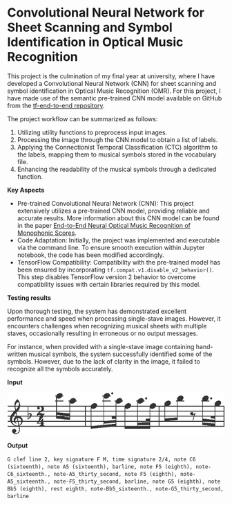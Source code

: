 # Convolutional Neural Network for Sheet Scanning and Symbol Identification in Optical Music Recognition

This project is the culmination of my final year at university, where I have developed a Convolutional Neural Network (CNN) for sheet scanning and symbol identification in Optical Music Recognition (OMR). For this project, I have made use of the semantic pre-trained CNN model available on GitHub from the [tf-end-to-end repository](https://github.com/OMR-Research/tf-end-to-end).
  
The project workflow can be summarized as follows:

1. Utilizing utility functions to preprocess input images.
2. Processing the image through the CNN model to obtain a list of labels.
3. Applying the Connectionist Temporal Classification (CTC) algorithm to the labels, mapping them to musical symbols stored in the vocabulary file.
4. Enhancing the readability of the musical symbols through a dedicated function.
  
  
  **Key Aspects**
  
  * Pre-trained Convolutional Neural Network (CNN): This project extensively utilizes a pre-trained CNN model, providing reliable and accurate results. More information about this CNN model can be found in the paper [End-to-End Neural Optical Music Recognition of Monophonic Scores](https://www.mdpi.com/2076-3417/8/4/606).
  * Code Adaptation: Initially, the project was implemented and executable via the command line. To ensure smooth execution within Jupyter notebook, the code has been modified accordingly.
  * TensorFlow Compatibility: Compatibility with the pre-trained model has been ensured by incorporating ```tf.compat.v1.disable_v2_behavior()```. This step disables TensorFlow version 2 behavior to overcome compatibility issues with certain libraries required by this model.

  
  **Testing results**
  
  Upon thorough testing, the system has demonstrated excellent performance and speed when processing single-stave images. However, it encounters challenges when recognizing musical sheets with multiple staves, occasionally resulting in erroneous or no output messages.

For instance, when provided with a single-stave image containing hand-written musical symbols, the system successfully identified some of the symbols. However, due to the lack of clarity in the image, it failed to recognize all the symbols accurately.
  
  
  **Input**
  
  ![Input](Stave.png)
  
  **Output**
  
```G clef line 2, key signature F M, time signature 2/4, note C6 (sixteenth), note A5 (sixteenth), barline, note F5 (eighth), note-C6_sixteenth., note-A5_thirty_second, note F5 (eighth), note-A5_sixteenth., note-F5_thirty_second, barline, note G5 (eighth), note Bb5 (eighth), rest eighth, note-Bb5_sixteenth., note-G5_thirty_second, barline```
